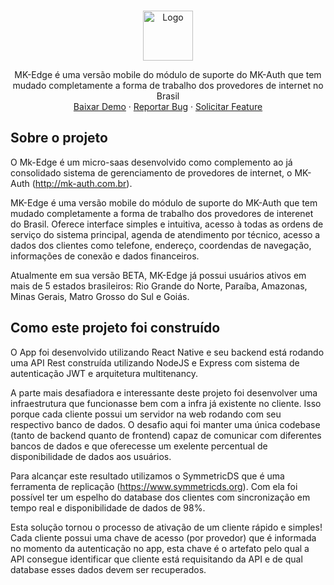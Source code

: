 <!-- PROJECT LOGO -->
<br />
<p align="center">
  <a href="https://github.com/github_username/repo_name">
    <img src="http://updata.com.br/logo_mkedge.png" alt="Logo" height="80">
  </a>

  <p align="center">
    MK-Edge é uma versão mobile do módulo de suporte do MK-Auth que tem mudado completamente a forma de trabalho dos provedores de internet no Brasil
    
  <br />
  <a href="https://github.com/github_username/repo_name">Baixar Demo</a>
  ·
  <a href="https://github.com/github_username/repo_name/issues">Reportar Bug</a>
  ·
  <a href="https://github.com/github_username/repo_name/issues">Solicitar Feature</a>
  </p>
</p>

## Sobre o projeto
O Mk-Edge é um micro-saas desenvolvido como complemento ao já consolidado sistema de gerenciamento de provedores de internet, o MK-Auth (http://mk-auth.com.br).

MK-Edge é uma versão mobile do módulo de suporte do MK-Auth que tem mudado completamente a forma de trabalho dos provedores de interenet do Brasil. Oferece interface simples e intuitiva, acesso à todas as ordens de serviço do sistema principal, agenda de atendimento por técnico, acesso a dados dos clientes como telefone, endereço, coordendas de navegação, informações de conexão e dados financeiros.

Atualmente em sua versão BETA, MK-Edge já possui usuários ativos em mais de 5 estados brasileiros: Rio Grande do Norte, Paraíba, Amazonas, Minas Gerais, Matro Grosso do Sul e Goiás.


## Como este projeto foi construído
O App foi desenvolvido utilizando React Native e seu backend está rodando uma API Rest construída utilizando NodeJS e Express com sistema de autenticação JWT e arquitetura multitenancy.

A parte mais desafiadora e interessante deste projeto foi desenvolver uma infraestrutura que funcionasse bem com a infra já existente no cliente. Isso porque cada cliente possui um servidor na web rodando com seu respectivo banco de dados. O desafio aqui foi manter uma única codebase (tanto de backend quanto de frontend) capaz de comunicar com diferentes bancos de dados e que oferecesse um exelente percentual de disponibilidade de dados aos usuários.

Para alcançar este resultado utilizamos o SymmetricDS  que é uma ferramenta de replicação (https://www.symmetricds.org). Com ela foi possível ter um espelho do database dos clientes com sincronização em tempo real e disponibilidade de dados de 98%.

Esta solução tornou o processo de ativação de um cliente rápido e simples! Cada cliente possui uma chave de acesso (por provedor) que é informada no momento da autenticação no app, esta chave é o artefato pelo qual a API consegue identificar que cliente está requisitando da API e de qual database esses dados devem ser recuperados.
